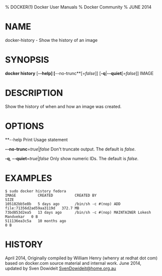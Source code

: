 % DOCKER(1) Docker User Manuals
% Docker Community
% JUNE 2014
# NAME
docker-history - Show the history of an image

# SYNOPSIS
**docker history**
[**--help]
[**--no-trunc**[=*false*]]
[**-q**|**--quiet**[=*false*]]
 IMAGE

# DESCRIPTION

Show the history of when and how an image was created.

# OPTIONS

**--help  Print Usage statement

**--no-trunc**=*true*|*false*
   Don't truncate output. The default is *false*.

**-q**, **--quiet**=*true*|*false*
   Only show numeric IDs. The default is *false*.

# EXAMPLES
    $ sudo docker history fedora
    IMAGE          CREATED          CREATED BY                                      SIZE
    105182bb5e8b   5 days ago       /bin/sh -c #(nop) ADD file:71356d2ad59aa3119d   372.7 MB
    73bd853d2ea5   13 days ago      /bin/sh -c #(nop) MAINTAINER Lokesh Mandvekar   0 B
    511136ea3c5a   10 months ago                                                    0 B

# HISTORY
April 2014, Originally compiled by William Henry (whenry at redhat dot com)
based on docker.com source material and internal work.
June 2014, updated by Sven Dowideit <SvenDowideit@home.org.au>
